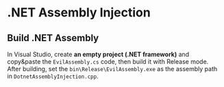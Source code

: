 # .NET Assembly Injection

## Build .NET Assembly

In Visual Studio, create **an empty project (.NET framework)** and copy&paste the `EvilAssembly.cs` code, then build it with Release mode.  
After building, set the `bin\Release\EvilAssembly.exe` as the assembly path in `DotnetAssemblyInjection.cpp`.
